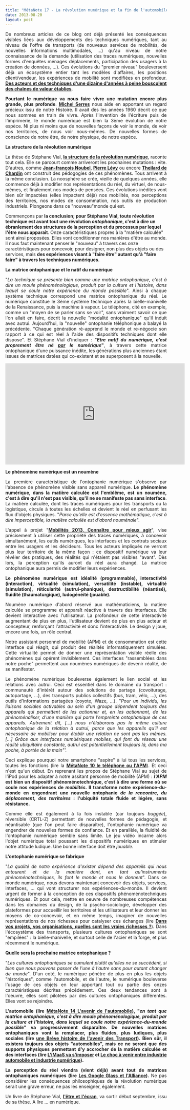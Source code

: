 ```yaml
---
title: "MétaNote 17 - La révolution numérique et la fin de l'automobile"
date: 2013-08-20
layout: post
---
```


<p style="text-align: justify;">De nombreux articles de ce blog ont déjà présenté les conséquences visibles liées aux développements des techniques numériques, tant au niveau de l'offre de transports (de nouveaux services de mobilités, de nouvelles informations multimodales, ...) qu'au niveau de notre connaissance de la demande (utilisation des traces numériques, nouvelles formes d'enquêtes ménages déplacements, participation des usagers à la création de données, ...). Ces évolutions du "premier niveau" bouleversent déjà un écosystème entier tant les modèles d'affaires, les positions client/vendeur, les expériences de mobilité sont modifiées en profondeur. <strong><a href="/2013/07/et-si-les-jeux-etaient-deja-faits.html" target="_blank" rel="noopener">Des acteurs et des techniques d'une dizaine d'années à peine bousculent des chaînes de valeur établies</a></strong>.</p>
<p style="text-align: justify;"><strong>Pourtant le numérique va nous faire vivre une mutation encore plus grande, plus profonde</strong>. <strong><a href="/2012/12/pour-une-approche-culturelle-des-mobilites-numeriques.html" target="_blank" rel="noopener">Michel Serres</a></strong> nous aide en apportant un regard précieux issu de notre Histoire. Il avait dès les années 1960 décrit ce que nous sommes en train de vivre. Après l'invention de l'écriture puis de l'imprimerie, le monde numérique est bien la 3ème évolution de notre espèce. Ni plus ni moins que de nouvelles façons de voir le monde, de voir nos territoires, de nous voir nous-mêmes. De nouvelles formes de conscience de notre être, de notre physique, de notre espèce.</p>
<p style="text-align: justify;"><strong>La structure de la révolution numérique</strong></p>
<p style="text-align: justify;">La thèse de Stéphane Vial, <strong><a href="http://thesesenligne.parisdescartes.fr/Rechercher-une-these/thesedetail?id_these=164" target="_blank" rel="noopener">la structure de la révolution numérique</a></strong>, raconte tout cela. Elle se parcourt comme arriveront les prochaines mutations : vite. D'autres, comme <strong><a href="/2012/11/interview-de-jfnoubel-chercheur-au-collective-intelligence-research-institute.html" target="_blank" rel="noopener">Jean-françois Noubel</a></strong>, <strong><a href="http://fr.wikipedia.org/wiki/Pierre_Levy_(philosophe)" target="_blank" rel="noopener">Pierre Lévy</a></strong> ou encore <strong><a href="https://kindle.amazon.com/work/place-lhomme-dans-nature-ebook/B009FG80A2/B009XFDV18" target="_blank" rel="noopener">Theilard de Chardin</a></strong> ont construit des pédogogies de ces phénomènes. Tous arrivent à la même conclusion. La noosphère se crée, vieille de quelques années, elle commence déjà à modifier nos représentations du réel, du virtuel, de nous-mêmes, et finalement nos modes de pensées. Ces évolutions inédites vont bien sûr impactées (elles impactent déjà) nos mobilités, nos perceptions des territoires, nos modes de consommation, nos outils de production industriels. Plongeons dans ce "nouveau"monde qui est.</p>
<!--more--> <span style="text-align: justify;">Commençons par </span><strong style="text-align: justify;">la conclusion; pour Stéphane Vial, toute révolution technique est avant tout une révolution <em>ontophanique</em>, c'est à dire un ébranlement des structures de la perception et du processus par lequel l'être nous apparaît</strong><span style="text-align: justify;">. Onze caractéristiques propres à la "matière calculée" sont ainsi proposées. Elles vont conditionner nos manières d'être au monde. Il nous faut maintenant penser le "nouveau" à travers ces onze caractéristiques pour concevoir, pour designer, non plus des objets ou des services, mais </span><strong style="text-align: justify;">des expériences visant à "faire être" autant qu'à "faire faire" à travers les techniques numériques</strong><span style="text-align: justify;">.</span>
<p style="text-align: justify;"><strong>La matrice ontophanique et le natif du numérique</strong></p>
<p style="text-align: justify;">"<em>La technique se présente bien comme une matrice ontophanique, c'est à dire un moule phénoménologique, produit par la culture et l'histoire, dans lequel se coule notre expérience du monde possible</em>". Ainsi à chaque système technique correspond une matrice ontophanique du réel. Le numérique constitue le 3ème système technique après la bielle-manivelle de la Renaissance, puis la machine à vapeur. Le téléphone, cité en exemple, comme un "moyen de se parler sans se voir", sans vraiment savoir ce que l'on allait en faire, décrit la nouvelle "modalité ontophanique" qu'il induit avec autrui. Aujourd'hui, la "nouvelle" ontophanie téléphonique a balayé la précédente. "Chaque génération ré-apprend le monde et re-négocie son rapport à ce qui est réel à l'aide des dispositifs techniques dont elle dispose". Et Stéphane Vial d'indiquer : "<strong><em>Etre natif du numérique, c'est proprement être né <span style="text-decoration: underline;">par</span> le numérique</em>"</strong>, à travers cette matrice ontophanique d'une puissance inédite, les générations plus anciennes étant issues de matrices datées qui co-existent et se superposent à la nouvelle.</p>
<iframe src="http://embed.ted.com/talks/lang/fr/jinha_lee_a_tool_that_lets_you_touch_pixels.html" width="560" height="315" frameborder="0" scrolling="no"></iframe>
<p style="text-align: justify;"><strong>Le phénomène numérique est un noumène</strong></p>
<p style="text-align: justify;">La première caractéristique de l'ontophanie numérique s'observe par l'absence de phénomène visible sans appareil numérique. <strong>Le phénomène numérique, dans la matière calculée est l'emblême, est un noumène, c'est à dire qu'il n'est pas visible, qu'il ne se manifeste pas sans interface</strong>. La matière calculée, dont les traces numériques pour les transports ou la logistique, circule à toutes les échelles et devient le réel en perfusant les flux d'objets physiques. "<em>Parce qu'elle est d'essence mathématique, c'est à dire imperceptible, la matière calculée est d'abord nouménale</em>".</p>
<p style="text-align: justify;">L'appel à projet "<strong><a href="/2013/06/appel-a-projet-mobilites-2013-connaitre-pour-mieux-agir.html" target="_blank" rel="noopener">Mobilités 2013, Connaître pour mieux agir</a></strong>", vise précisement à utiliser cette propriété des traces numériques, à concevoir simultanément, les outils numériques, les interfaces et les contrats sociaux entre les usagers et les décideurs. Tous les acteurs impliqués ne verront plus leur territoire de la même façon : ce dispositif numérique va leur révéler des pratiques, des réalités qui n'étaient pas visibles "avant". Dès lors, la perception qu'ils auront du réel aura changé. La matrice ontophanique aura permis de modifier leurs expériences.</p>
<p style="text-align: justify;"><strong>Le phénomène numérique est idéalité (programmable), interactivité (interaction), virtualité (simulation), versatilité (instable), virtualité (simulation), réticularité (autrui-phanique), destructibilité (néantisé), fluidité (thaumaturgique), ludogénéité (jouable).</strong></p>
<p style="text-align: justify;">Noumène numérique d'abord réservé aux mathématiciens, la matière calculée se programme et apparaît réactive à travers des interfaces. Elle devient interactive avec l'utilisateur. La profondeur de cette interactivité augmentant de plus en plus, l'utilisateur devient de plus en plus acteur et concepteur, renforçant l'attractivité et donc l'interactivité. Le design y joue, encore une fois, un rôle central.</p>
<p style="text-align: justify;">Notre assistant personnel de mobilité (APM) et de consommation est cette interface qui réagit, qui produit des réalités informatiquement simulées. Cette virtualité permet de donner une représentation visible réelle des phénomènes qui opérent invisiblement. Ces interfaces "rassemblées dans notre poche" permettent aux noumènes numériques de devenir réalité, de se manifester.</p>
<p style="text-align: justify;">Le phénomène numérique bouleverse également le lien social et les relations avec autrui. Ceci est essentiel dans le domaine du transport : communauté d'intérêt autour des solutions de partage (covoiturage, autopartage, ...), des transports publics collectifs (bus, tram, vélo, ...), des outils d'informations partagées (coyote, Waze, ...). "<em>Pour un individu, les liaisons sociales activables au sein d'un groupe dépendent toujours des appareils qui permettent de les actionner et, en les actionnant, de les phénoménaliser, d'une manière qui porte l'empreinte ontophanique de ces appareils. Autrement dit, [...] nous n'élaborons pas la même culture ontophanique de la relation à autrui, parce que les appareils qu'il est nécessaire de mobiliser pour établir une relation ne sont pas les mêmes. [...] Grâce aux interfaces numùériques mobiles, qui font du réseau une réalité ubiquitaire constante, autrui est potentiellement toujours là, dans ma poche, à portée de la main"'.</em></p>
<p style="text-align: justify;">Ceci explique pourquoi notre smartphone "aspire" à lui tous les services, toutes les fonctions (lire la <strong><a href="/2010/11/metanote-tdf-10-nous-etions-nous-sommes-et-nous-serons-des-cyborgs-lassistant-personnel-de-mobilite.html" target="_blank" rel="noopener">MétaNote 10 le téléphone ou l'APM</a></strong>). Et ceci n'est qu'un début. En reprenant les propos de Stéphane Vial au sujet de l'iPod pour les adapter à notre assitant personne de mobilité (APM) : <strong><em>l'APM</em> est bien un dispositif phénoménotechnique, c'est à dire une forme où se coule nos expériences de <em>mobilités</em>. Il transforme notre expérience-du-monde en engendrant une nouvelle ontophanie <em>de la rencontre, du déplacement, des territoires</em> : l'ubiquité totale fluide et légère, sans résistance.</strong></p>
<p style="text-align: justify;">Comme elle est également à la fois instable (car toujours <em>buggée</em>), réversible (CRTL-Z) permettant de nouvelles formes de pédagogie, et néantisable (que l'on peut faire disparaître), l'ontophanie numérique va engendrer de nouvelles formes de confiance. Et en parallèle, la fluidité de l'ontophanie numérique semble sans limite. Le jeu vidéo incarne alors l'objet numérique total poussant les dispositifs numériques en stimuler notre attitude ludique. Une bonne interface doit être <em>jouable</em>.</p>
<p style="text-align: justify;"><strong>L'ontophanie numérique se fabrique</strong></p>
<p style="text-align: justify;">"<em>La qualité de notre expérience d'exister dépend des appareils qui nous entourent et de la manière dont, en tant qu'instruments phénoménotechniques, ils font le monde et nous le donnent</em>". Dans ce monde numérique, nous devons maintenant concevoir des objets, services, interfaces, ... qui vont structurer nos expériences-du-monde. Il devient urgent de former à la conception de ces dispositifs phénoménotechniques numériques. Et pour cela, mettre en oeuvre de nombreuses compétences dans les domaines du design, de la psycho-sociologie, développer des plateformes pour accueillir les territoires et les utilisateurs et leur donner les moyens de co-concevoir, et en même temps, imaginer de nouvelles représentations de nos richesses pour catalyser ces échanges (lire <strong><a href="/2013/05/quelles-sont-vos-vraies-richesses-.html" target="_blank" rel="noopener">Dans vos projets, vos organisations, quelles sont les vraies richesses ?</a></strong>). Dans l'écosystème des transports, plusieurs cultures ontophaniques se sont "empilées" : la bielle-manivelle, et surtout celle de l'acier et la forge, et plus récemment le numérique.</p>
<p style="text-align: justify;"><strong>Quelle sera la prochaine matrice ontophanique ?</strong></p>
<p style="text-align: justify;">"<em>Les cultures ontophaniques se cumulent plutôt qu'elles ne se succèdent, si bien que nous pouvons passer de l'une à l'autre sans pour autant changer de monde</em>". D'un coté, le numérique pénètre de plus en plus les objets "historiques", comme l'automobile, et de l'autre, le numérique bouleverse l'usage de ces objets en leur apportant tout ou partie des onzes caractéristiques décrites précédement. Ces deux tendances sont à l'oeuvre, elles sont pilotées par des cultures ontophaniques différentes. Elles vont se rejoindre.</p>
<p style="text-align: justify;"><strong>L'automobile (lire <a href="/2012/07/lavenir-de-lautomobile.html" target="_blank" rel="noopener">MétaNote 14 L'avenir de l'automobile</a>), "<em>en tant que matrice ontophanique, c'est à dire moule phénoménologique, produit par la culture et l'histoire, dans lequel se coule notre expérience-du-monde possible</em>" va progressivement disparaître. De nouvelles matrices ontophaniques vont la remplacer, plus fluides, plus ludiques, plus sociales (lire <a href="/2013/05/nayant-pas-su-sintegrer-dans-le-numerique-nomade-porte-par-la-multitude-certains-comme-dell-lien-microsoft-ou-nokia-l.html#more" target="_blank" rel="noopener">une Brève histoire de l'avenir des Transport</a>). Bien sûr, il existera toujours des objets "automobiles", mais ce ne seront que des supports physiques permettant d'y accrocher de la matière calculée et des interfaces (lire <a href="/2013/07/et-si-les-jeux-etaient-deja-faits.html" target="_blank" rel="noopener">L'iMaaS va s'imposer</a> et <a href="/2012/09/lindustrie-automobile-a-choisi-de-concevoir-developper-et-commercialiser-des-produits-qui-sadaptent-a-tous-les-territoires.html" target="_blank" rel="noopener">Le choc à venir entre industrie automobile et industrie numérique</a>). </strong></p>
<p style="text-align: justify;"><strong>La perception du réel viendra (vient déjà) avant tout de matrices ontophaniques numériques (lire <a href="/2013/04/en-supprimant-quasiment-la-matiere-pour-ne-garder-que-les-flux-et-les-renverser-les-glass-avaient-to-1.html" target="_blank" rel="noopener">Les Google Glass et l'Alliance</a>). </strong>Ne pas considérer les conséquences philosophiques de la révolution numérique serait une grave erreur, ne pas les enseigner, également.</p>
<p style="text-align: justify;">Un livre de Stéphane Vial, <strong><a href="http://www.amazon.fr/L%C3%AAtre-lecran-Stephane-Vial/dp/2130621708" target="_blank" rel="noopener">l'être et l'écran</a></strong>, va sortir début septembre, issu de sa thèse. A lire ... en numérique.</p>
<p style="text-align: justify;"></p>
<p style="text-align: justify;"></p>
<p style="text-align: justify;"></p>